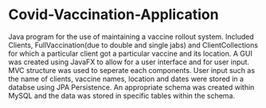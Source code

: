 # Covid-Vaccination-Application
Java program for the use of maintaining a vaccine rollout system. Included Clients, FullVaccination(due to double and single jabs) and ClientCollections for which a particular client got a particular vaccine 
and its location. A GUI was created using JavaFX to allow for a user interface and for user input. MVC structure was used to seperate each components. User input such as
the name of clients, vaccine names, location and dates were stored in a databse using JPA Persistence. An appropriate schema was created within MySQL and the data was stored
in specific tables within the schema.

